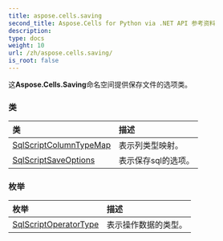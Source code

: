 ```yaml
---
title: aspose.cells.saving
second_title: Aspose.Cells for Python via .NET API 参考资料
description:
type: docs
weight: 10
url: /zh/aspose.cells.saving/
is_root: false
---
```

这**Aspose.Cells.Saving**命名空间提供保存文件的选项类。

### 类
|类|描述|
| :- | :- |
| [SqlScriptColumnTypeMap](/cells/python-net/zh/aspose.cells.saving/sqlscriptcolumntypemap) |表示列类型映射。|
| [SqlScriptSaveOptions](/cells/python-net/zh/aspose.cells.saving/sqlscriptsaveoptions) |表示保存sql的选项。|


### 枚举
|枚举|描述|
| :- | :- |
| [SqlScriptOperatorType](/cells/python-net/zh/aspose.cells.saving/sqlscriptoperatortype) |表示操作数据的类型。|



